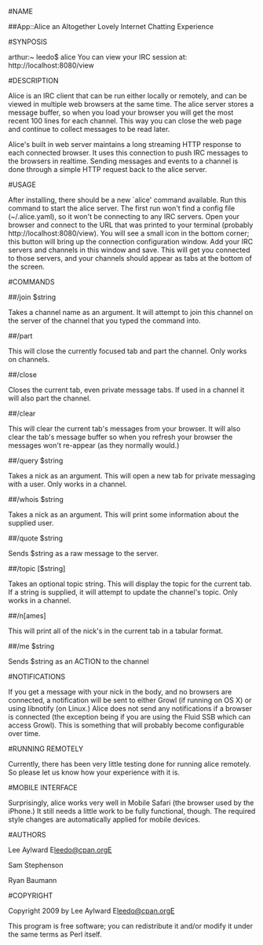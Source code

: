 #NAME

##App::Alice
an Altogether Lovely Internet Chatting Experience

#SYNPOSIS

  arthur:~ leedo$ alice
  You can view your IRC session at: http://localhost:8080/view

#DESCRIPTION

Alice is an IRC client that can be run either locally or remotely, and
can be viewed in multiple web browsers at the same time. The alice server
stores a message buffer, so when you load your browser you will get
the most recent 100 lines for each channel. This way you can close the 
web page and continue to collect messages to be read later.

Alice's built in web server maintains a long streaming HTTP response
to each connected browser. It uses this connection to push IRC messages
to the browsers in realtime. Sending messages and events to a channel
is done through a simple HTTP request back to the alice server.

#USAGE

After installing, there should be a new `alice' command available. Run
this command to start the alice server. The first run won't find
a config file (~/.alice.yaml), so it won't be connecting to any
IRC servers. Open your browser and connect to the URL that was printed
to your terminal (probably http://localhost:8080/view). You will see a
small icon in the bottom corner; this button will bring up the connection
configuration window. Add your IRC servers and channels in this window
and save. This will get you connected to those servers, and your channels
should appear as tabs at the bottom of the screen.

#COMMANDS

##/join $string

Takes a channel name as an argument. It will attempt to join this channel
on the server of the channel that you typed the command into.

##/part

This will close the currently focused tab and part the channel. Only works on
channels.

##/close

Closes the current tab, even private message tabs. If used in a channel
it will also part the channel.

##/clear

This will clear the current tab's messages from your browser. It will also 
clear the tab's message buffer so when you refresh your browser the messages 
won't re-appear (as they normally would.)

##/query $string

Takes a nick as an argument. This will open a new tab for private messaging
with a user. Only works in a channel.

##/whois $string

Takes a nick as an argument. This will print some information about the
supplied user.

##/quote $string

Sends $string as a raw message to the server.

##/topic [$string]

Takes an optional topic string. This will display the topic for the current tab.
If a string is supplied, it will attempt to update the channel's topic.
Only works in a channel.

##/n[ames]

This will print all of the nick's in the current tab in a tabular format.

##/me $string

Sends $string as an ACTION to the channel

#NOTIFICATIONS

If you get a message with your nick in the body, and no browsers are
connected, a notification will be sent to either Growl (if running on
OS X) or using libnotify (on Linux.) Alice does not send any notifications
if a browser is connected (the exception being if you are using the Fluid
SSB which can access Growl). This is something that will probably become 
configurable over time.

#RUNNING REMOTELY

Currently, there has been very little testing done for running alice
remotely. So please let us know how your experience with it is.

#MOBILE INTERFACE

Surprisingly, alice works very well in Mobile Safari (the browser used
by the iPhone.) It still needs a little work to be fully functional, though.
The required style changes are automatically applied for mobile devices.

#AUTHORS

Lee Aylward E<lt>leedo@cpan.orgE<gt>

Sam Stephenson

Ryan Baumann

#COPYRIGHT

Copyright 2009 by Lee Aylward E<lt>leedo@cpan.orgE<gt>

This program is free software; you can redistribute it and/or modify it
under the same terms as Perl itself.
